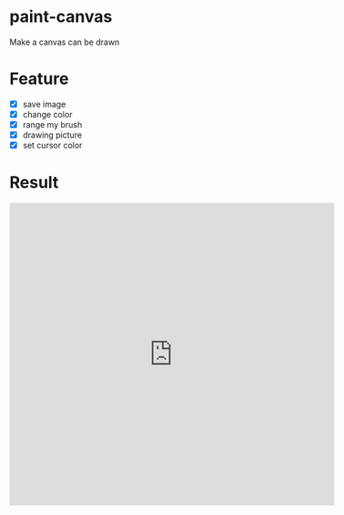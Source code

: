 # paint-canvas
Make a canvas can be drawn

# Feature

- [X] save image
- [X] change color
- [X] range my brush
- [X] drawing picture
- [X] set cursor color

# Result

<iframe width="571" height="531" src="https://www.youtube.com/embed/H_Uk7YGUplM" frameborder="0" allow="accelerometer; autoplay; encrypted-media; gyroscope; picture-in-picture" allowfullscreen></iframe>